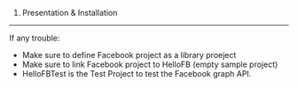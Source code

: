 1) Presentation & Installation
----------------------------------
If any trouble:
* Make sure to define Facebook project as a library proeject
* Make sure to link Facebook project to HelloFB (empty sample project)
* HelloFBTest is the Test Project to test the Facebook graph API.
